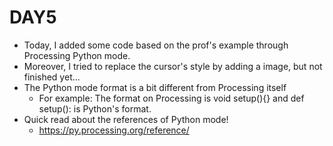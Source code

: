 # DAY5
- Today, I added some code based on the prof's example through Processing Python mode.
- Moreover, I tried to replace the cursor's style by adding a image, but not finished yet...
- The Python mode format is a bit different from Processing itself
  - For example: The format on Processing is void setup(){} and def setup(): is Python's format.
- Quick read about the references of Python mode!
  - https://py.processing.org/reference/
